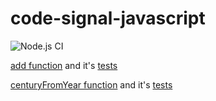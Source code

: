 # code-signal-javascript
![Node.js CI](https://github.com/BurhanH/code-signal-javascript/workflows/Node.js%20CI/badge.svg)


[add function](https://github.com/BurhanH/code-signal-javascript/blob/master/source/add.js) and it's [tests](https://github.com/BurhanH/code-signal-javascript/blob/master/test/addTest.js)

[centuryFromYear function](https://github.com/BurhanH/code-signal-javascript/blob/master/source/centuryFromYear.js) and it's [tests](https://github.com/BurhanH/code-signal-javascript/blob/master/test/centuryFromYearTest.js)
